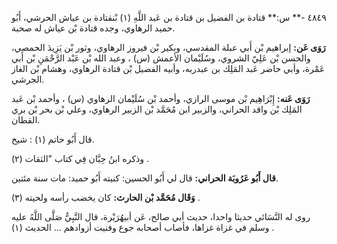 ٤٨٤٩ -** س:** قتادة بن الفضيل بن قتادة بن عَبد اللَّهِ (١) بْنقتادة بن عياش الحرشي، أَبُو حميد الرهاوي، وجده قتادة بْن عياش له صحبة.

**رَوَى عَن:** إبراهيم بْن أَبي عبلة المقدسي، وبكير بْن فيروز الرهاوي، وثور بْن يَزِيدَ الحمصي، والحسن بْن عَلِيّ الشروي، وسُلَيْمان الأعمش (س) ، وعبد الله بْن عَبْد الرَّحْمَنِ بْن أَبي عَمْرة، وأبي حاضر عَبد المَلِك بن عبدربه، وأبيه الفضيل بْن قتادة الرهاوي، وهشام بْن الغاز الجرشي.

**رَوَى عَنه:** إِبْرَاهِيم بْن موسى الرازي، وأحمد بْن سُلَيْمان الرهاوي (س) ، وأحمد بْن عَبد المَلِك بْن واقد الحراني، والزبير ابن مُحَمَّد بْن الزبير الرهاوي، وعلي بْن بحر بْن بري القطان.

قال أَبُو حاتم (١) : شيخ.

وذكره ابنُ حِبَّان فِي كتاب "الثقات (٢) .

**قال أَبُو عَرُوبَة الحراني:** قال لي أَبُو الحسين: كنيته أَبُو حميد: مات سنة مئتين.

**وَقَال مُحَمَّد بْن الحارث:** كان يخضب رأسه ولحيته (٣) .

روى له النَّسَائي حديثا واحدا، حديث أبي صالح، عَن أبيهُرَيْرة، قال النَّبِيُّ صَلَّى اللَّهُ عليه وسلم في غزاة غزاها، فأصاب أصحابه جوع وفنيت أزوادهم ... الحديث (١) .